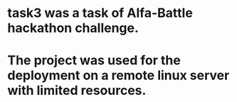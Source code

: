# task3 was a task of Alfa-Battle hackathon challenge.
# The project was used for the deployment on a remote linux server with limited resources.
